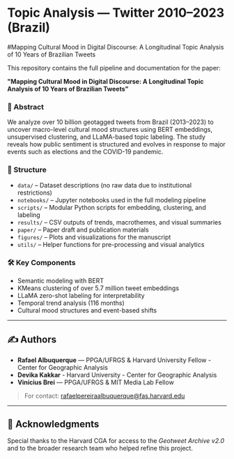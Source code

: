 # Topic Analysis — Twitter 2010–2023 (Brazil)
#Mapping Cultural Mood in Digital Discourse: A Longitudinal Topic Analysis of 10 Years of Brazilian Tweets

This repository contains the full pipeline and documentation for the paper:

**"Mapping Cultural Mood in Digital Discourse: A Longitudinal Topic Analysis of 10 Years of Brazilian Tweets"**

### 🧠 Abstract
We analyze over 10 billion geotagged tweets from Brazil (2013–2023) to uncover macro-level cultural mood structures using BERT embeddings, unsupervised clustering, and LLaMA-based topic labeling. The study reveals how public sentiment is structured and evolves in response to major events such as elections and the COVID-19 pandemic.

### 📁 Structure

- `data/` – Dataset descriptions (no raw data due to institutional restrictions)
- `notebooks/` – Jupyter notebooks used in the full modeling pipeline
- `scripts/` – Modular Python scripts for embedding, clustering, and labeling
- `results/` – CSV outputs of trends, macrothemes, and visual summaries
- `paper/` – Paper draft and publication materials
- `figures/` – Plots and visualizations for the manuscript
- `utils/` – Helper functions for pre-processing and visual analytics

### 🛠️ Key Components
- Semantic modeling with BERT
- KMeans clustering of over 5.7 million tweet embeddings
- LLaMA zero-shot labeling for interpretability
- Temporal trend analysis (116 months)
- Cultural mood structures and event-based shifts




---
## ✍️ Authors

- **Rafael Albuquerque** — PPGA/UFRGS & Harvard University Fellow - Center for Geographic Analysis
- **Devika Kakkar** - Harvard University - Center for Geographic Analysis
- **Vinícius Brei** — PPGA/UFRGS & MIT Media Lab Fellow
  
> For contact: rafaelpereiraalbuquerque@fas.harvard.edu

---

## 🎁 Acknowledgments

Special thanks to the Harvard CGA for access to the *Geotweet Archive v2.0*  
and to the broader research team who helped refine this project.
